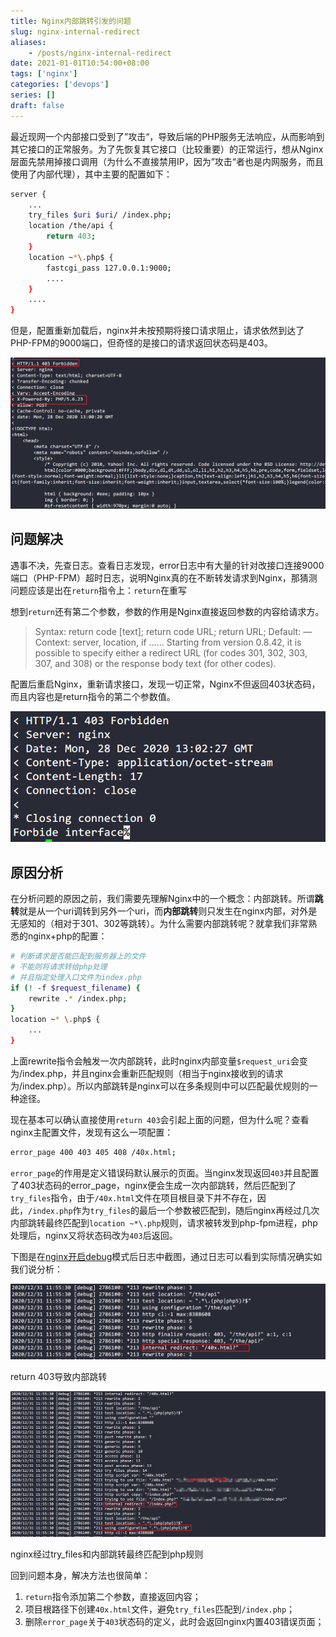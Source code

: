 ```yaml
---
title: Nginx内部跳转引发的问题
slug: nginx-internal-redirect
aliases:
    - /posts/nginx-internal-redirect
date: 2021-01-01T10:54:00+08:00
tags: ['nginx']
categories: ['devops']
series: []
draft: false
---
```


最近现网一个内部接口受到了”攻击“，导致后端的PHP服务无法响应，从而影响到其它接口的正常服务。为了先恢复其它接口（比较重要）的正常运行，想从Nginx层面先禁用掉接口调用（为什么不直接禁用IP，因为”攻击“者也是内网服务，而且使用了内部代理），其中主要的配置如下：

```bash
server {
    ...
    try_files $uri $uri/ /index.php;
    location /the/api {
        return 403;
    }
    location ~*\.php$ {
        fastcgi_pass 127.0.0.1:9000;
        ....
    }
    ....
}
```

但是，配置重新加载后，nginx并未按预期将接口请求阻止，请求依然到达了PHP-FPM的9000端口，但奇怪的是接口的请求返回状态码是403。

![nginx-internal-redirect/Untitled.png](nginx-internal-redirect/Untitled.png)

## 问题解决

遇事不决，先查日志。查看日志发现，error日志中有大量的针对改接口连接9000端口（PHP-FPM）超时日志，说明Nginx真的在不断转发请求到Nginx，那猜测问题应该是出在`return`指令上：`return`在重写

想到`return`还有第二个参数，参数的作用是Nginx直接返回参数的内容给请求方。

> Syntax:	return code [text];
return code URL;
return URL;
Default:	—
Context:	server, location, if
......
Starting from version 0.8.42, it is possible to specify either a redirect URL (for codes 301, 302, 303, 307, and 308) or the response body text (for other codes).
> 

配置后重启Nginx，重新请求接口，发现一切正常，Nginx不但返回403状态码，而且内容也是return指令的第二个参数值。

![nginx-internal-redirect/Untitled%201.png](nginx-internal-redirect/Untitled%201.png)

## 原因分析

在分析问题的原因之前，我们需要先理解Nginx中的一个概念：内部跳转。所谓**跳转**就是从一个uri调转到另外一个uri，而**内部跳转**则只发生在nginx内部，对外是无感知的（相对于301、302等跳转）。为什么需要内部跳转呢？就拿我们非常熟悉的nginx+php的配置：

```bash
# 判断请求是否能匹配到服务器上的文件
# 不能则将请求转给php处理
# 并且指定处理入口文件为index.php
if (! -f $request_filename) {
    rewrite .* /index.php;
}
location ~* \.php$ {
    ...
}
```

上面rewrite指令会触发一次内部跳转，此时nginx内部变量`$request_uri`会变为/index.php，并且nginx会重新匹配规则（相当于nginx接收到的请求为/index.php）。所以内部跳转是nginx可以在多条规则中可以匹配最优规则的一种途径。

现在基本可以确认直接使用`return 403`会引起上面的问题，但为什么呢？查看nginx主配置文件，发现有这么一项配置：

```bash
error_page 400 403 405 408 /40x.html;
```

`error_page`的作用是定义错误码默认展示的页面。当nginx发现返回`403`并且配置了403状态码的error_page，nginx便会生成一次内部跳转，然后匹配到了`try_files`指令，由于`/40x.html`文件在项目根目录下并不存在，因此，`/index.php`作为`try_files`的最后一个参数被匹配到，随后nginx再经过几次内部跳转最终匹配到`location ~*\.php`规则，请求被转发到php-fpm进程，php处理后，nginx又将状态码改为`403`后返回。

下图是在[nginx开启debug](https://docs.nginx.com/nginx/admin-guide/monitoring/debugging/)模式后日志中截图，通过日志可以看到实际情况确实如我们说分析：

![return 403导致内部跳转](nginx-internal-redirect/Untitled%202.png)

return 403导致内部跳转

![nginx经过try_files和内部跳转最终匹配到php规则](nginx-internal-redirect/Untitled%203.png)

nginx经过try_files和内部跳转最终匹配到php规则

回到问题本身，解决方法也很简单：

1. `return`指令添加第二个参数，直接返回内容；
2. 项目根路径下创建`40x.html`文件，避免`try_files`匹配到`/index.php`；
3. 删除`error_page`关于`403`状态码的定义，此时会返回nginx内置403错误页面；
